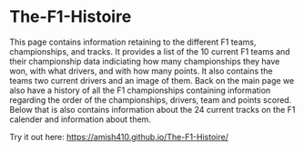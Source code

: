 # The-F1-Histoire
This page contains information retaining to the different F1 teams, championships, and tracks. It provides a list of the 10 current F1 teams and their championship data indiciating how many championships they have won, with what drivers, and with how many points. It also contains the teams two current drivers and an image of them. Back on the main page we also have a history of all the F1 championships containing information regarding the order of the championships, drivers, team and points scored. Below that is also contains information about the 24 current tracks on the F1 calender and information about them.

Try it out here:
https://amish410.github.io/The-F1-Histoire/
